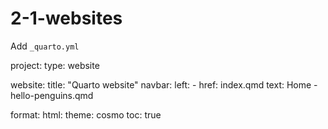 # 2-1-websites

Add `_quarto.yml`

project:
  type: website

website:
  title: "Quarto website"
  navbar:
    left:
      - href: index.qmd
        text: Home
      - hello-penguins.qmd

format:
  html:
    theme: cosmo
    toc: true